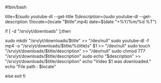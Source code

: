 #!bin/bash

title=$(sudo youtube-dl --get-title $1)
description=$(sudo youtube-dl --get-description $1)
locate=$(locate "$title".mp4)
date=$(date "+%Y/%m/%d %T")

if [ -d "/srv/yt/downloads" ];then

sudo mkdir "/srv/yt/downloads/$title" >> "/dev/null"
sudo youtube-dl -f mp4 -o "/srv/yt/downloads/$title/%(title)s" $1 >> "/dev/null"
sudo touch "/srv/yt/downloads/$title/description" >> "/dev/null"
sudo chmod 777 "/srv/yt/downloads/$title/description"
sudo echo "$description" >> "/srv/yt/downloads/$title/description"
echo "Video $1 was downloaded."
echo "File path : $locate"

else
    exit
fi